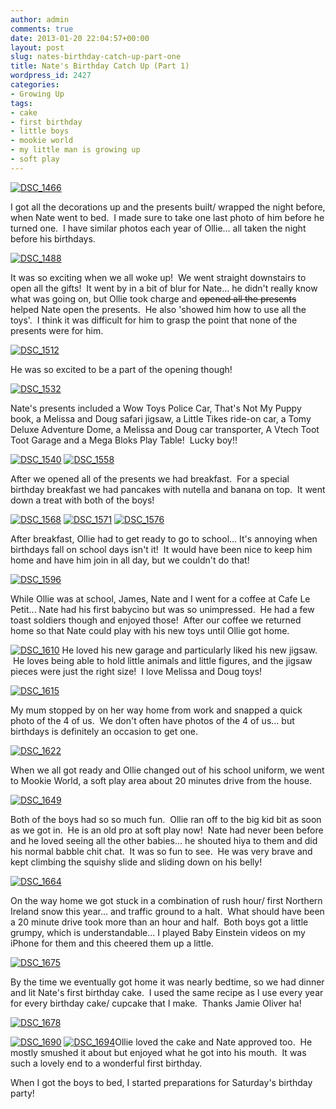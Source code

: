 ```yaml
---
author: admin
comments: true
date: 2013-01-20 22:04:57+00:00
layout: post
slug: nates-birthday-catch-up-part-one
title: Nate's Birthday Catch Up (Part 1)
wordpress_id: 2427
categories:
- Growing Up
tags:
- cake
- first birthday
- little boys
- mookie world
- my little man is growing up
- soft play
---
```


[![DSC_1466](http://www.outmumbered.com/wp-content/uploads/2013/01/DSC_1466-1024x682.jpg)](http://www.outmumbered.com/2013/01/20/nates-birthday-catch-up-part-one/dsc_1466/)

I got all the decorations up and the presents built/ wrapped the night before, when Nate went to bed.  I made sure to take one last photo of him before he turned one.  I have similar photos each year of Ollie... all taken the night before his birthdays.

[![DSC_1488](http://www.outmumbered.com/wp-content/uploads/2013/01/DSC_1488-1024x682.jpg)](http://www.outmumbered.com/2013/01/20/nates-birthday-catch-up-part-one/dsc_1488/)

It was so exciting when we all woke up!  We went straight downstairs to open all the gifts!  It went by in a bit of blur for Nate... he didn't really know what was going on, but Ollie took charge and <del>opened all the presents</del> helped Nate open the presents.  He also 'showed him how to use all the toys'.  I think it was difficult for him to grasp the point that none of the presents were for him.

[![DSC_1512](http://www.outmumbered.com/wp-content/uploads/2013/01/DSC_1512-1024x682.jpg)](http://www.outmumbered.com/2013/01/20/nates-birthday-catch-up-part-one/dsc_1512/)

He was so excited to be a part of the opening though!

[![DSC_1532](http://www.outmumbered.com/wp-content/uploads/2013/01/DSC_1532-682x1024.jpg)](http://www.outmumbered.com/2013/01/20/nates-birthday-catch-up-part-one/dsc_1532/)

Nate's presents included a Wow Toys Police Car, That's Not My Puppy book, a Melissa and Doug safari jigsaw, a Little Tikes ride-on car, a Tomy Deluxe Adventure Dome, a Melissa and Doug car transporter, A Vtech Toot Toot Garage and a Mega Bloks Play Table!  Lucky boy!!

[![DSC_1540](http://www.outmumbered.com/wp-content/uploads/2013/01/DSC_1540-1024x682.jpg)](http://www.outmumbered.com/2013/01/20/nates-birthday-catch-up-part-one/dsc_1540/) [![DSC_1558](http://www.outmumbered.com/wp-content/uploads/2013/01/DSC_1558-1024x682.jpg)](http://www.outmumbered.com/2013/01/20/nates-birthday-catch-up-part-one/dsc_1558/)

After we opened all of the presents we had breakfast.  For a special birthday breakfast we had pancakes with nutella and banana on top.  It went down a treat with both of the boys!

[![DSC_1568](http://www.outmumbered.com/wp-content/uploads/2013/01/DSC_1568-1024x682.jpg)](http://www.outmumbered.com/2013/01/20/nates-birthday-catch-up-part-one/dsc_1568/) [![DSC_1571](http://www.outmumbered.com/wp-content/uploads/2013/01/DSC_1571-1024x682.jpg)](http://www.outmumbered.com/2013/01/20/nates-birthday-catch-up-part-one/dsc_1571/) [![DSC_1576](http://www.outmumbered.com/wp-content/uploads/2013/01/DSC_1576-1024x682.jpg)](http://www.outmumbered.com/2013/01/20/nates-birthday-catch-up-part-one/dsc_1576/)

After breakfast, Ollie had to get ready to go to school... It's annoying when birthdays fall on school days isn't it!  It would have been nice to keep him home and have him join in all day, but we couldn't do that!

[![DSC_1596](http://www.outmumbered.com/wp-content/uploads/2013/01/DSC_1596-1024x682.jpg)](http://www.outmumbered.com/2013/01/20/nates-birthday-catch-up-part-one/dsc_1596/)

While Ollie was at school, James, Nate and I went for a coffee at Cafe Le Petit... Nate had his first babycino but was so unimpressed.  He had a few toast soldiers though and enjoyed those!  After our coffee we returned home so that Nate could play with his new toys until Ollie got home.

[![DSC_1610](http://www.outmumbered.com/wp-content/uploads/2013/01/DSC_1610-1024x682.jpg)](http://www.outmumbered.com/2013/01/20/nates-birthday-catch-up-part-one/dsc_1610/) He loved his new garage and particularly liked his new jigsaw.  He loves being able to hold little animals and little figures, and the jigsaw pieces were just the right size!  I love Melissa and Doug toys!

[![DSC_1615](http://www.outmumbered.com/wp-content/uploads/2013/01/DSC_1615-1024x682.jpg)](http://www.outmumbered.com/2013/01/20/nates-birthday-catch-up-part-one/dsc_1615/)

My mum stopped by on her way home from work and snapped a quick photo of the 4 of us.  We don't often have photos of the 4 of us... but birthdays is definitely an occasion to get one.

[![DSC_1622](http://www.outmumbered.com/wp-content/uploads/2013/01/DSC_1622-1024x682.jpg)](http://www.outmumbered.com/2013/01/20/nates-birthday-catch-up-part-one/dsc_1622/)

When we all got ready and Ollie changed out of his school uniform, we went to Mookie World, a soft play area about 20 minutes drive from the house.

[![DSC_1649](http://www.outmumbered.com/wp-content/uploads/2013/01/DSC_1649-1024x682.jpg)](http://www.outmumbered.com/2013/01/20/nates-birthday-catch-up-part-one/dsc_1649/)

Both of the boys had so so much fun.  Ollie ran off to the big kid bit as soon as we got in.  He is an old pro at soft play now!  Nate had never been before and he loved seeing all the other babies... he shouted hiya to them and did his normal babble chit chat.  It was so fun to see.  He was very brave and kept climbing the squishy slide and sliding down on his belly!

[![DSC_1664](http://www.outmumbered.com/wp-content/uploads/2013/01/DSC_1664-1024x682.jpg)](http://www.outmumbered.com/2013/01/20/nates-birthday-catch-up-part-one/dsc_1664/)

On the way home we got stuck in a combination of rush hour/ first Northern Ireland snow this year... and traffic ground to a halt.  What should have been a 20 minute drive took more than an hour and half.  Both boys got a little grumpy, which is understandable... I played Baby Einstein videos on my iPhone for them and this cheered them up a little.

[![DSC_1675](http://www.outmumbered.com/wp-content/uploads/2013/01/DSC_1675-1024x682.jpg)](http://www.outmumbered.com/2013/01/20/nates-birthday-catch-up-part-one/dsc_1675/)

By the time we eventually got home it was nearly bedtime, so we had dinner and lit Nate's first birthday cake.  I used the same recipe as I use every year for every birthday cake/ cupcake that I make.  Thanks Jamie Oliver ha!

[![DSC_1678](http://www.outmumbered.com/wp-content/uploads/2013/01/DSC_1678-1024x682.jpg)](http://www.outmumbered.com/2013/01/20/nates-birthday-catch-up-part-one/dsc_1678/)

[![DSC_1690](http://www.outmumbered.com/wp-content/uploads/2013/01/DSC_1690-1024x682.jpg)](http://www.outmumbered.com/2013/01/20/nates-birthday-catch-up-part-one/dsc_1690/) [![DSC_1694](http://www.outmumbered.com/wp-content/uploads/2013/01/DSC_1694-1024x682.jpg)](http://www.outmumbered.com/2013/01/20/nates-birthday-catch-up-part-one/dsc_1694/)Ollie loved the cake and Nate approved too.  He mostly smushed it about but enjoyed what he got into his mouth.  It was such a lovely end to a wonderful first birthday.

When I got the boys to bed, I started preparations for Saturday's birthday party!


